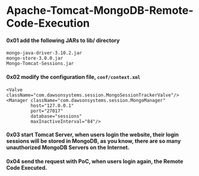 # Apache-Tomcat-MongoDB-Remote-Code-Execution

#### 0x01 add the following JARs to lib/ directory

```
mongo-java-driver-3.10.2.jar
mongo-store-3.0.0.jar
Mongo-Tomcat-Sessions.jar
```

#### 0x02 modify the configuration file, `` conf/context.xml ``

```
<Valve className="com.dawsonsystems.session.MongoSessionTrackerValve"/>
<Manager className="com.dawsonsystems.session.MongoManager" 
         host="127.0.0.1" 
         port="27017" 
         database="sessions" 
         maxInactiveInterval="84"/>
```
#### 0x03 start Tomcat Server, when users login the website, their login sessions will be stored in MongoDB, as you know, there are so many unauthorized MongoDB Servers on the Internet.


#### 0x04 send the request with PoC, when users login again, the Remote Code Executed.

